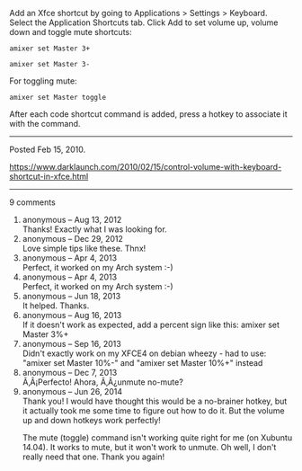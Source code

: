 Add an Xfce shortcut by going to Applications > Settings > Keyboard. Select the Application Shortcuts tab. Click Add to set volume up, volume down and toggle mute shortcuts:
```
amixer set Master 3+
```
```
amixer set Master 3-
```
For toggling mute:
```
amixer set Master toggle
```
After each code shortcut command is added, press a hotkey to associate it with the command.

---

Posted Feb 15, 2010.

https://www.darklaunch.com/2010/02/15/control-volume-with-keyboard-shortcut-in-xfce.html

---

9 comments

<ol>
    <li>
        <div>
            anonymous &ndash; Aug 13, 2012
            <div>
Thanks! Exactly what I was looking for.
            </div>
        </div>
    </li>
    <li>
        <div>
            anonymous &ndash; Dec 29, 2012
            <div>
Love simple tips like these. Thnx!
            </div>
        </div>
    </li>
    <li>
        <div>
            anonymous &ndash; Apr 4, 2013
            <div>
Perfect, it worked on my Arch system :-)
            </div>
        </div>
    </li>
    <li>
        <div>
            anonymous &ndash; Apr 4, 2013
            <div>
Perfect, it worked on my Arch system :-)
            </div>
        </div>
    </li>
    <li>
        <div>
            anonymous &ndash; Jun 18, 2013
            <div>
It helped. Thanks.
            </div>
        </div>
    </li>
    <li>
        <div>
            anonymous &ndash; Aug 16, 2013
            <div>
If it doesn't work as expected, add a percent sign like this:
amixer set Master 3%+
            </div>
        </div>
    </li>
    <li>
        <div>
            anonymous &ndash; Sep 16, 2013
            <div>
Didn't exactly work on my XFCE4 on debian wheezy - had to use:
"amixer set Master 10%-" and
"amixer set Master 10%+"
instead
            </div>
        </div>
    </li>
    <li>
        <div>
            anonymous &ndash; Dec 7, 2013
            <div>
Ã‚Â¡Perfecto! Ahora, Ã‚Â¿unmute no-mute?
            </div>
        </div>
    </li>
    <li>
        <div>
            anonymous &ndash; Jun 26, 2014
            <div>
Thank you! I would have thought this would be a no-brainer hotkey, but it actually took me some time to figure out how to do it. But the volume up and down hotkeys work perfectly!

The mute (toggle) command isn't working quite right for me (on Xubuntu 14.04). It works to mute, but it won't work to unmute. Oh well, I don't really need that one. Thank you again!
            </div>
        </div>
    </li>
</ol>
